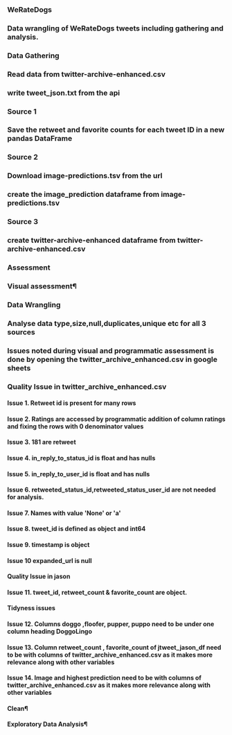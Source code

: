 ### WeRateDogs
### Data wrangling of WeRateDogs tweets including gathering and analysis.
### Data Gathering
### Read data from twitter-archive-enhanced.csv 
### write tweet_json.txt from the api
### Source 1
### Save the retweet and favorite counts for each tweet ID in a new pandas DataFrame 
### Source 2
### Download image-predictions.tsv from the url 
### create the image_prediction dataframe from image-predictions.tsv
### Source 3
### create twitter-archive-enhanced dataframe from twitter-archive-enhanced.csv
### Assessment
### Visual assessment¶
### Data Wrangling
### Analyse data type,size,null,duplicates,unique etc for all 3 sources
### Issues noted during visual and programmatic assessment is done by opening the twitter_archive_enhanced.csv in google sheets
### Quality Issue in twitter_archive_enhanced.csv
#### Issue 1. Retweet id is present for many rows
#### Issue 2. Ratings are accessed by programmatic addition of column ratings and fixing the rows with 0 denominator values
#### Issue 3. 181 are retweet
#### Issue 4. in_reply_to_status_id is float and has nulls
#### Issue 5. in_reply_to_user_id is float and has nulls
#### Issue 6. retweeted_status_id,retweeted_status_user_id are not needed for analysis.
#### Issue 7. Names with value 'None' or 'a'
#### Issue 8. tweet_id is defined as object and int64
#### Issue 9. timestamp is object
#### Issue 10 expanded_url is null
#### Quality Issue in jason
#### Issue 11. tweet_id, retweet_count & favorite_count are object.
#### Tidyness issues
#### Issue 12. Columns doggo ,floofer, pupper, puppo need to be under one column heading DoggoLingo
#### Issue 13. Column retweet_count , favorite_count of jtweet_jason_df need to be with columns of twitter_archive_enhanced.csv as it makes more relevance along with other variables
#### Issue 14. Image and highest prediction need to be with columns of twitter_archive_enhanced.csv as it makes more relevance along with other variables
#### Clean¶
#### Exploratory Data Analysis¶
